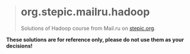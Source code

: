 > # org.stepic.mailru.hadoop
>
> Solutions of Hadoop course from Mail.ru on [stepic.org](http://bit.ly/stepic-hadoop).

__These solutions are for reference only, please do not use them as your decisions!__
